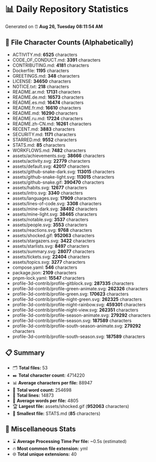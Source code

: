 # 📊 Daily Repository Statistics
Generated on ⏰ **Aug 26, Tuesday 08:11:54 AM**

## 📂 File Character Counts (Alphabetically)
- ACTIVITY.md: **6525** characters
- CODE_OF_CONDUCT.md: **3391** characters
- CONTRIBUTING.md: **4181** characters
- Dockerfile: **1195** characters
- GREETINGS.md: **348** characters
- LICENSE: **34650** characters
- NOTICE.txt: **218** characters
- README.ar.md: **17131** characters
- README.de.md: **16573** characters
- README.es.md: **16474** characters
- README.fr.md: **16610** characters
- README.md: **16290** characters
- README.ru.md: **17224** characters
- README.zh-CN.md: **16261** characters
- RECENT.md: **3883** characters
- SECURITY.md: **1171** characters
- STARRED.md: **9552** characters
- STATS.md: **85** characters
- WORKFLOWS.md: **7482** characters
- assets/achievements.svg: **38666** characters
- assets/activity.svg: **22779** characters
- assets/default.svg: **42017** characters
- assets/github-snake-dark.svg: **113015** characters
- assets/github-snake-light.svg: **113015** characters
- assets/github-snake.gif: **390470** characters
- assets/habits.svg: **12677** characters
- assets/intro.svg: **3340** characters
- assets/languages.svg: **17909** characters
- assets/lines-of-code.svg: **3308** characters
- assets/mine-dark.svg: **38492** characters
- assets/mine-light.svg: **38465** characters
- assets/notable.svg: **3537** characters
- assets/people.svg: **3553** characters
- assets/reactions.svg: **9768** characters
- assets/shocked.gif: **952063** characters
- assets/stargazers.svg: **3422** characters
- assets/starlists.svg: **8497** characters
- assets/summary.svg: **28077** characters
- assets/tickets.svg: **22404** characters
- assets/topics.svg: **3277** characters
- compose.yaml: **546** characters
- package.json: **2109** characters
- pnpm-lock.yaml: **15547** characters
- profile-3d-contrib/profile-gitblock.svg: **287335** characters
- profile-3d-contrib/profile-green-animate.svg: **262326** characters
- profile-3d-contrib/profile-green.svg: **170623** characters
- profile-3d-contrib/profile-night-green.svg: **262325** characters
- profile-3d-contrib/profile-night-rainbow.svg: **459301** characters
- profile-3d-contrib/profile-night-view.svg: **262351** characters
- profile-3d-contrib/profile-season-animate.svg: **279292** characters
- profile-3d-contrib/profile-season.svg: **187589** characters
- profile-3d-contrib/profile-south-season-animate.svg: **279292** characters
- profile-3d-contrib/profile-south-season.svg: **187589** characters

## 📋 Summary
- 🗂️ **Total files:** 53
- ✒️ **Total character count:** 4714220
- 📊 **Average characters per file:** 88947
- 📝 **Total word count:** 254698
- 🧾 **Total lines:** 14873
- 📐 **Average words per file:** 4805
- 🏆 **Largest file:** assets/shocked.gif (**952063** characters)
- 🥉 **Smallest file:** STATS.md (**85** characters)

## 🌟 Miscellaneous Stats
- ⌛ **Average Processing Time Per file:** ~0.5s (estimated)
- 🔥 **Most common file extension:** yml
- 🌐 **Total unique extensions:** 40
